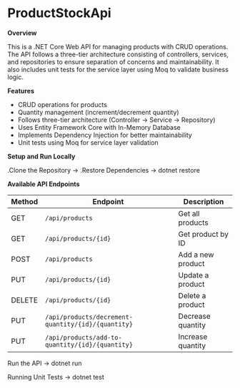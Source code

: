 # ProductStockApi

**Overview**  

This is a .NET Core Web API for managing products with CRUD operations. The API follows a three-tier architecture consisting of controllers, services, and repositories to ensure separation of concerns and maintainability. It also includes unit tests for the service layer using Moq to validate business logic.

**Features**  

- CRUD operations for products  
- Quantity management (increment/decrement quantity)  
- Follows three-tier architecture (Controller -> Service -> Repository)  
- Uses Entity Framework Core with In-Memory Database  
- Implements Dependency Injection for better maintainability  
- Unit tests using Moq for service layer validation


**Setup and Run Locally**

.Clone the Repository -> 
.Restore Dependencies -> dotnet restore

**Available API Endpoints**

| Method | Endpoint                                           | Description       |
|--------|---------------------------------------------------|-------------------|
| GET    | `/api/products`                                  | Get all products  |
| GET    | `/api/products/{id}`                             | Get product by ID |
| POST   | `/api/products`                                  | Add a new product |
| PUT    | `/api/products/{id}`                             | Update a product  |
| DELETE | `/api/products/{id}`                             | Delete a product  |
| PUT    | `/api/products/decrement-quantity/{id}/{quantity}` | Decrease quantity |
| PUT    | `/api/products/add-to-quantity/{id}/{quantity}`  | Increase quantity |


Run the API -> dotnet run

Running Unit Tests -> dotnet test

